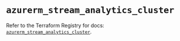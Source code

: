 # `azurerm_stream_analytics_cluster`

Refer to the Terraform Registry for docs: [`azurerm_stream_analytics_cluster`](https://registry.terraform.io/providers/hashicorp/azurerm/4.34.0/docs/resources/stream_analytics_cluster).
